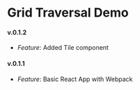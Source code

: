 # Grid Traversal Demo

#### v.0.1.2
* *Feature*: Added Tile component

#### v.0.1.1
* *Feature*: Basic React App with Webpack
